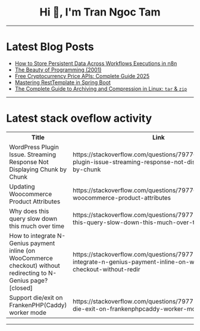 <h1 align="center">Hi 👋, I'm Tran Ngoc Tam</h1>

---

# Latest Blog Posts 
<!-- BLOG-POST-LIST:START -->
- [How to Store Persistent Data Across Workflows Executions in n8n](https://dev.to/fedtti/how-to-store-persistent-data-across-workflows-executions-in-n8n-1fan)
- [The Beauty of Programming &lpar;2001&rpar;](https://dev.to/technoblogger14o3/the-beauty-of-programming-2001-4c6p)
- [Free Cryptocurrency Price APIs: Complete Guide 2025](https://dev.to/saira_zeeshan_35fc05971fd/free-cryptocurrency-price-apis-complete-guide-2025-430c)
- [Mastering RestTemplate in Spring Boot](https://dev.to/pallavi_kamble_07/mastering-resttemplate-in-spring-boot-2i84)
- [The Complete Guide to Archiving and Compression in Linux: `tar` &amp; `zip`](https://dev.to/devcorner/the-complete-guide-to-archiving-and-compression-in-linux-tar-zip-1199)
<!-- BLOG-POST-LIST:END -->

---

# Latest stack oveflow activity
<table>
  <tr><th>Title</th><th>Link</th></tr>
  <!-- STACKOVERFLOW:START --><tr><td>WordPress Plugin Issue. Streaming Response Not Displaying Chunk by Chunk</td><td>https://stackoverflow.com/questions/79776495/wordpress-plugin-issue-streaming-response-not-displaying-chunk-by-chunk</td></tr><tr><td>Updating Woocommerce Product Attributes</td><td>https://stackoverflow.com/questions/79776065/updating-woocommerce-product-attributes</td></tr><tr><td>Why does this query slow down this much over time</td><td>https://stackoverflow.com/questions/79775969/why-does-this-query-slow-down-this-much-over-time</td></tr><tr><td>How to integrate N-Genius payment inline &lpar;on WooCommerce checkout&rpar; without redirecting to N-Genius page? [closed]</td><td>https://stackoverflow.com/questions/79775317/how-to-integrate-n-genius-payment-inline-on-woocommerce-checkout-without-redir</td></tr><tr><td>Support die/exit on FrankenPHP&lpar;Caddy&rpar; worker mode</td><td>https://stackoverflow.com/questions/79775141/support-die-exit-on-frankenphpcaddy-worker-mode</td></tr><!-- STACKOVERFLOW:END -->
</table>

---


